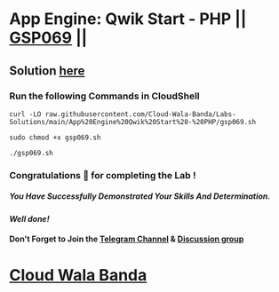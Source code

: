 # App Engine: Qwik Start - PHP || [GSP069](https://www.cloudskillsboost.google/focuses/2755?parent=catalog) ||

## Solution [here](https://youtu.be/mMVTv62611s)

### Run the following Commands in CloudShell

```
curl -LO raw.githubusercontent.com/Cloud-Wala-Banda/Labs-Solutions/main/App%20Engine%20Qwik%20Start%20-%20PHP/gsp069.sh

sudo chmod +x gsp069.sh

./gsp069.sh
```

### Congratulations 🎉 for completing the Lab !

##### *You Have Successfully Demonstrated Your Skills And Determination.*

#### *Well done!*

#### Don't Forget to Join the [Telegram Channel](https://t.me/cloudwalabanda) & [Discussion group](https://t.me/cloudwalabandachats)

# [Cloud Wala Banda](https://www.youtube.com/@cloudwalabanda)
